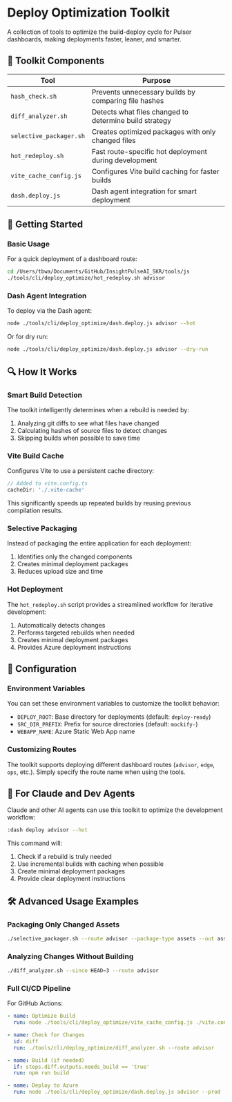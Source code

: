 # Deploy Optimization Toolkit

A collection of tools to optimize the build-deploy cycle for Pulser dashboards, making deployments faster, leaner, and smarter.

## 🧩 Toolkit Components

| Tool                   | Purpose                                                 |
| ---------------------- | ------------------------------------------------------- |
| `hash_check.sh`        | Prevents unnecessary builds by comparing file hashes    |
| `diff_analyzer.sh`     | Detects what files changed to determine build strategy  |
| `selective_packager.sh`| Creates optimized packages with only changed files      |
| `hot_redeploy.sh`      | Fast route-specific hot deployment during development   |
| `vite_cache_config.js` | Configures Vite build caching for faster builds         |
| `dash.deploy.js`       | Dash agent integration for smart deployment             |

## 🚀 Getting Started

### Basic Usage

For a quick deployment of a dashboard route:

```bash
cd /Users/tbwa/Documents/GitHub/InsightPulseAI_SKR/tools/js
./tools/cli/deploy_optimize/hot_redeploy.sh advisor
```

### Dash Agent Integration

To deploy via the Dash agent:

```bash
node ./tools/cli/deploy_optimize/dash.deploy.js advisor --hot
```

Or for dry run:

```bash
node ./tools/cli/deploy_optimize/dash.deploy.js advisor --dry-run
```

## 🔍 How It Works

### Smart Build Detection

The toolkit intelligently determines when a rebuild is needed by:

1. Analyzing git diffs to see what files have changed
2. Calculating hashes of source files to detect changes
3. Skipping builds when possible to save time

### Vite Build Cache

Configures Vite to use a persistent cache directory:

```javascript
// Added to vite.config.ts
cacheDir: './.vite-cache'
```

This significantly speeds up repeated builds by reusing previous compilation results.

### Selective Packaging

Instead of packaging the entire application for each deployment:

1. Identifies only the changed components
2. Creates minimal deployment packages
3. Reduces upload size and time

### Hot Deployment

The `hot_redeploy.sh` script provides a streamlined workflow for iterative development:

1. Automatically detects changes
2. Performs targeted rebuilds when needed
3. Creates minimal deployment packages
4. Provides Azure deployment instructions

## 🔧 Configuration

### Environment Variables

You can set these environment variables to customize the toolkit behavior:

- `DEPLOY_ROOT`: Base directory for deployments (default: `deploy-ready`)
- `SRC_DIR_PREFIX`: Prefix for source directories (default: `mockify-`)
- `WEBAPP_NAME`: Azure Static Web App name

### Customizing Routes

The toolkit supports deploying different dashboard routes (`advisor`, `edge`, `ops`, etc.). Simply specify the route name when using the tools.

## 🧰 For Claude and Dev Agents

Claude and other AI agents can use this toolkit to optimize the development workflow:

```bash
:dash deploy advisor --hot
```

This command will:
1. Check if a rebuild is truly needed
2. Use incremental builds with caching when possible
3. Create minimal deployment packages
4. Provide clear deployment instructions

## 🛠️ Advanced Usage Examples

### Packaging Only Changed Assets

```bash
./selective_packager.sh --route advisor --package-type assets --out assets_update.zip
```

### Analyzing Changes Without Building

```bash
./diff_analyzer.sh --since HEAD~3 --route advisor
```

### Full CI/CD Pipeline

For GitHub Actions:

```yaml
- name: Optimize Build
  run: node ./tools/cli/deploy_optimize/vite_cache_config.js ./vite.config.ts

- name: Check for Changes
  id: diff
  run: ./tools/cli/deploy_optimize/diff_analyzer.sh --route advisor

- name: Build (if needed)
  if: steps.diff.outputs.needs_build == 'true'
  run: npm run build

- name: Deploy to Azure
  run: node ./tools/cli/deploy_optimize/dash.deploy.js advisor --prod
```